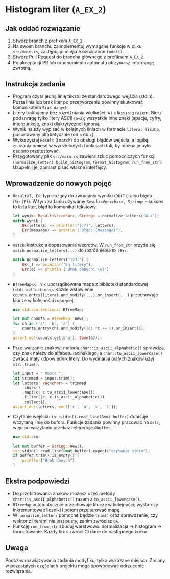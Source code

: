 # Histogram liter (`A_EX_2`)

## Jak oddać rozwiązanie
1. Stwórz branch z prefixem `A_EX_2`.
2. Na swoim branchu zaimplementuj wymagane funkcje w pliku `src/main.rs`, zastępując miejsce oznaczone `todo!()`.
3. Stwórz Pull Request do brancha głównego z prefiksem `A_EX_2`.
4. Po akceptacji PR lub uruchomieniu automatu otrzymasz informację zwrotną.

## Instrukcja zadania
- Program czyta jedną linię tekstu ze standardowego wejścia (stdin). Pusta linia lub brak liter po przetworzeniu powinny skutkować komunikatem `Brak danych`.
- Litery traktujemy bez rozróżniania wielkości: `A` i `a` liczą się razem. Bierz pod uwagę tylko litery ASCII (`a`–`z`); wszystkie inne znaki (spacje, cyfry, interpunkcję, znaki diakrytyczne) ignoruj.
- Wynik należy wypisać w kolejnych liniach w formacie `litera: liczba`, posortowany alfabetycznie (od `a` do `z`).
- Wykorzystaj `Result` (i `match`) do obsługi błędów wejścia, a logikę zliczania umieść w wydzielonych funkcjach tak, by można je było osobno przetestować.
- Przygotowany plik `src/main.rs` zawiera szkic pomocniczych funkcji (`normalize_letters`, `build_histogram`, `format_histogram`, `run_from_str`). Uzupełnij je, zamiast pisać własne interfejsy.

## Wprowadzenie do nowych pojęć
- `Result<T, E>`: typ służący do zwracania wyniku (`Ok(T)`) albo błędu (`Err(E)`). W tym zadaniu używamy `Result<Vec<char>, String>` – sukces to lista liter, błąd to komunikat tekstowy.

  ```rust
  let wynik: Result<Vec<char>, String> = normalize_letters("Ala");
  match wynik {
      Ok(letters) => println!("{:?}", letters),
      Err(message) => println!("Błąd: {message}"),
  }
  ```

- `match`: instrukcja dopasowania wzorców. W `run_from_str` przyda się `match normalize_letters(...)` do rozróżnienia `Ok` i `Err`.

  ```rust
  match normalize_letters("123!") {
      Ok(_) => println!("Są litery"),
      Err(e) => println!("Brak danych: {e}"),
  }
  ```

- `BTreeMap<K, V>`: uporządkowana mapa z biblioteki standardowej (`std::collections`). Każde wstawienie `counts.entry(litera).and_modify(...).or_insert(...)` przechowuje klucze w kolejności rosnącej.

  ```rust
  use std::collections::BTreeMap;

  let mut counts = BTreeMap::new();
  for ch in ['a', 'b', 'a'] {
      counts.entry(ch).and_modify(|c| *c += 1).or_insert(1);
  }
  assert_eq!(counts.get(&'a'), Some(&2));
  ```

- Przetwarzanie znaków: metoda `char::is_ascii_alphabetic()` sprawdza, czy znak należy do alfabetu łacińskiego, a `char::to_ascii_lowercase()` zwraca mały odpowiednik litery. Do wycinania białych znaków użyj `str::trim()`.

  ```rust
  let input = " Rust! ";
  let trimmed = input.trim();
  let letters: Vec<char> = trimmed
      .chars()
      .map(|c| c.to_ascii_lowercase())
      .filter(|c| c.is_ascii_alphabetic())
      .collect();
  assert_eq!(letters, vec!['r', 'u', 's', 't']);
  ```

- Czytanie wejścia: `io::stdin().read_line(&mut buffer)` dopisuje wczytaną linię do bufora. Funkcje zadania powinny pracować na `&str`, więc po wczytaniu przekaż referencję `&buffer`.

  ```rust
  use std::io;

  let mut buffer = String::new();
  io::stdin().read_line(&mut buffer).expect("czytanie stdin");
  if buffer.trim().is_empty() {
      println!("Brak danych");
  }
  ```

## Ekstra podpowiedzi
- Do przefiltrowania znaków możesz użyć metody `char::is_ascii_alphabetic()` razem z `to_ascii_lowercase()`.
- `BTreeMap` automatycznie przechowuje klucze w kolejności; wystarczy inkrementować liczniki i potem przeiterować mapę.
- W `normalize_letters` pomocne będzie `trim()` oraz sprawdzenie, czy wektor z literami nie jest pusty, zanim zwrócisz `Ok`.
- Funkcję `run_from_str` zbuduj warstwowo: normalizacja → histogram → formatowanie. Każdy krok zwróci Ci dane do następnego kroku.

## Uwaga
Podczas rozwiązywania zadania modyfikuj tylko wskazane miejsca. Zmiany w pozostałych częściach projektu mogą spowodować odrzucenie rozwiązania.
